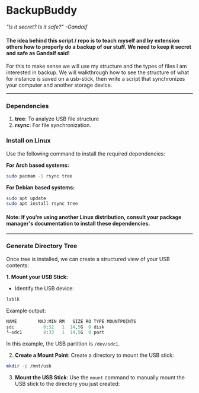 # BackupBuddy

_"Is it secret? Is it safe?" -Gandalf_

#### The idea behind this script / repo is to teach myself and by extension others how to properly do a backup of our stuff. We need to keep it secret and safe as Gandalf said!

For this to make sense we will use my structure and the types of files I am interested in backup. We will walkthrough how to see the structure of what for instance is saved on a usb-stick, then write a script that synchronizes your computer and another storage device.

---

### Dependencies

1. **tree**: To analyze USB file structure
2. **rsync**: For file synchronization.

### Install on Linux

Use the following command to install the required dependencies:

**For Arch based systems:**

```bash
sudo pacman -S rsync tree
```

**For Debian based systems:**

```bash
sudo apt update
sudo apt install rsync tree
```

#### Note: If you're using another Linux distribution, consult your package manager's documentation to install these dependencies.

---

### Generate Directory Tree

Once tree is installed, we can create a structured view of your USB contents:

**1. Mount your USB Stick:**

- Identify the USB device:

```bash
lsblk
```

Example output:

```graphql
NAME        MAJ:MIN RM   SIZE RO TYPE MOUNTPOINTS
sdc           8:32   1  14,5G  0 disk
└─sdc1        8:33   1  14,5G  0 part
```

In this example, the USB partition is `/dev/sdc1`.

2. **Create a Mount Point**: Create a directory to mount the USB stick:

```bash
mkdir -p /mnt/usb
```

3. **Mount the USB Stick**: Use the `mount` command to manually mount the USB stick to the directory you just created:

